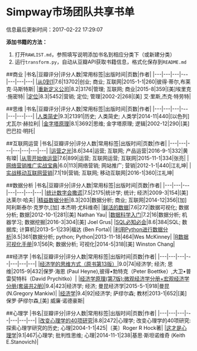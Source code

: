 # Simpway市场团队共享书单

信息最后更新时间：2017-02-22 17:29:07

**添加书籍的方法：**

1. 打开`RAWLIST.md`，参照填写说明添加书名到相应分类下（或新建分类）
2. 运行`transform.py`，自动从豆瓣API获取书籍信息，格式化保存到`README.md`

##商业
|书名|豆瓣评分|评分人数|常用标签|出版时间|页数|作者|
|---|---|---|---|---|---|---|
|[从0到1](https://book.douban.com/subject/26297606)|7.6|13702|创业; 商业; 互联网|2015-1-1|260|彼得·蒂尔,布莱克·马斯特斯|
|[重新定义公司](https://book.douban.com/subject/26582822)|8.2|3176|管理; 互联网; 商业|2015-8|359|[美]埃里克·施密特|
|[定位](https://book.douban.com/subject/1017180)|8.3|5452|营销; 定位; 管理|2002-2|268|[美] 艾·里斯,杰克·特劳特|

##思维
|书名|豆瓣评分|评分人数|常用标签|出版时间|页数|作者|
|---|---|---|---|---|---|---|
|[人类简史](https://book.douban.com/subject/25985021)|9.3|21391|历史; 人类简史; 人类学|2014-11|440|[以色列]尤瓦尔·赫拉利|
|[金字塔原理](https://book.douban.com/subject/1020644)|8.1|3692|思维; 金字塔原理; 逻辑|2002-12|290|[美] 巴巴拉·明托|

##互联网运营
|书名|豆瓣评分|评分人数|常用标签|出版时间|页数|作者|
|---|---|---|---|---|---|---|
|[运营之光](https://book.douban.com/subject/26873486)|8.6|344|运营; 互联网; 产品运营|2016-9-1|332|黄有璨|
|[从零开始做运营](https://book.douban.com/subject/26682111)|7.6|899|运营; 互联网运营; 互联网|2015-11-1|334|张亮|
|[网络营销推广实战宝典](https://book.douban.com/subject/7067578)|6.0|113|网络营销; 网站推广; 营销|2012-1-1|440|江礼坤|
|[实战移动互联网营销](https://book.douban.com/subject/26698429)|7.1|19|营销; 互联网; 移动互联网|2016-1|360|江礼坤|

##数据分析
|书名|豆瓣评分|评分人数|常用标签|出版时间|页数|作者|
|---|---|---|---|---|---|---|
|[统计数字会撒谎](https://book.douban.com/subject/3595095)|7.5|2175|统计学; 统计; 经济|2009-3|154|[美] 达莱尔·哈夫|
|[精益数据分析](https://book.douban.com/subject/26278639)|8.3|203|数据分析; 商业; 互联网|2014-12|356|[加] 阿利斯泰尔·克罗尔,[加] 本杰明·尤科维奇|
|[鲜活的数据](https://book.douban.com/subject/19952397)|7.6|272|数据可视化; 数据分析; 数据|2012-10-1|281|[美] Nathan Yau|
|[数据科学入门](https://book.douban.com/subject/26741078)|7.2|16|数据分析; 机器学习; 数据挖掘|2016-3|304|[美] Joel Grus|
|[SQL必知必会](https://book.douban.com/subject/24250054)|8.6|384|SQL; 数据库; 计算机|2013-5-1|239|福达 (Ben Forta)|
|[利用Python进行数据分析](https://book.douban.com/subject/25779298)|8.5|361|数据分析; python; Python|2013-11-18|464|Wes McKinney|
|[R数据可视化手册](https://book.douban.com/subject/25873705)|9.1|56|R; 数据分析; 可视化|2014-5|318|[美] Winston Chang|

##经济学
|书名|豆瓣评分|评分人数|常用标签|出版时间|页数|作者|
|---|---|---|---|---|---|---|
|[经济学的思维方式（原书第13版）](https://book.douban.com/subject/26604224)|9.0|74|经济学; 经济; 思维|2015-9|432|保罗·海恩 (Paul Heyne),彼得•勃特克（Peter Boettke）,大卫•普雷契特科（David Prychitko）|
|[经济学原理(第7版):微观经济学分册+宏观经济学分册(套装共2册)](https://book.douban.com/subject/26435630)|9.4|423|经济学; 经济; 曼昆经济学|2015-5-1|918|曼昆 (N.Gregory Mankiw)|
|[经济学](https://book.douban.com/subject/20502310)|9.4|92|经济学; 萨缪尔森; 教材|2013-1|652|[美] 保罗·萨缪尔森,[美] 威廉·诺德豪斯|

##心理学
|书名|豆瓣评分|评分人数|常用标签|出版时间|页数|作者|
|---|---|---|---|---|---|---|
|[改变心理学的40项研究](https://book.douban.com/subject/1147347)|8.8|2472|心理学; 改变心理学的40项研究:探索心理学研究的历史; 心理|2004-1-1|425|〔美〕Roger R Hock著|
|[这才是心理学](https://book.douban.com/subject/26287453)|9.1|467|心理学; 批判性思维; 心理|2014-11-1|238|基思·斯坦诺维奇 (Keith E.Stanovich)|
